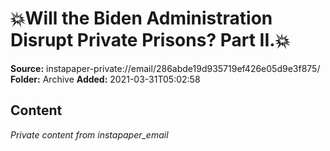 # 💥Will the Biden Administration Disrupt Private Prisons? Part II.💥

**Source:** instapaper-private://email/286abde19d935719ef426e05d9e3f875/
**Folder:** Archive
**Added:** 2021-03-31T05:02:58




## Content
*Private content from instapaper_email*
